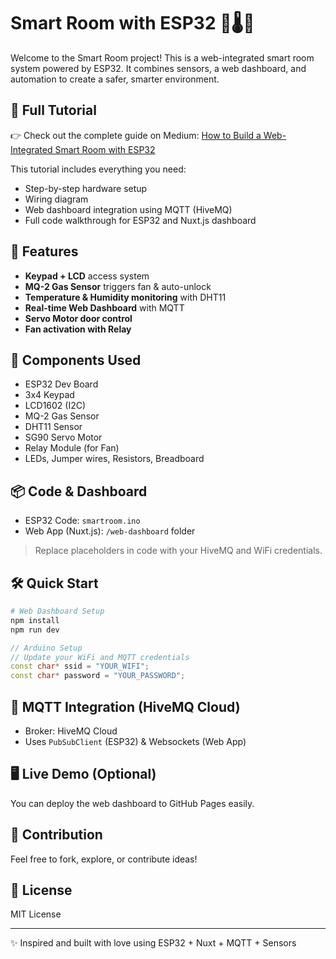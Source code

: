 # Smart Room with ESP32 🔐🌡️💨

Welcome to the Smart Room project! This is a web-integrated smart room system powered by ESP32. It combines sensors, a web dashboard, and automation to create a safer, smarter environment.

## 🔗 Full Tutorial

👉 Check out the complete guide on Medium: [How to Build a Web-Integrated Smart Room with ESP32](https://medium.com/@almormohammad939/how-to-build-a-web-integrated-smart-room-with-esp32-1e6dcbfded6e)

This tutorial includes everything you need:
- Step-by-step hardware setup
- Wiring diagram
- Web dashboard integration using MQTT (HiveMQ)
- Full code walkthrough for ESP32 and Nuxt.js dashboard

## 🚀 Features

- **Keypad + LCD** access system
- **MQ-2 Gas Sensor** triggers fan & auto-unlock
- **Temperature & Humidity monitoring** with DHT11
- **Real-time Web Dashboard** with MQTT
- **Servo Motor door control**
- **Fan activation with Relay**

## 🧰 Components Used

- ESP32 Dev Board
- 3x4 Keypad
- LCD1602 (I2C)
- MQ-2 Gas Sensor
- DHT11 Sensor
- SG90 Servo Motor
- Relay Module (for Fan)
- LEDs, Jumper wires, Resistors, Breadboard

## 📦 Code & Dashboard

- ESP32 Code: `smartroom.ino`
- Web App (Nuxt.js): `/web-dashboard` folder

> Replace placeholders in code with your HiveMQ and WiFi credentials.

## 🛠️ Quick Start

```bash
# Web Dashboard Setup
npm install
npm run dev
```

```cpp
// Arduino Setup
// Update your WiFi and MQTT credentials
const char* ssid = "YOUR_WIFI";
const char* password = "YOUR_PASSWORD";
```

## 📡 MQTT Integration (HiveMQ Cloud)

- Broker: HiveMQ Cloud
- Uses `PubSubClient` (ESP32) & Websockets (Web App)

## 🖥 Live Demo (Optional)

You can deploy the web dashboard to GitHub Pages easily.

## 🙌 Contribution

Feel free to fork, explore, or contribute ideas!

## 📄 License

MIT License

---

✨ Inspired and built with love using ESP32 + Nuxt + MQTT + Sensors
